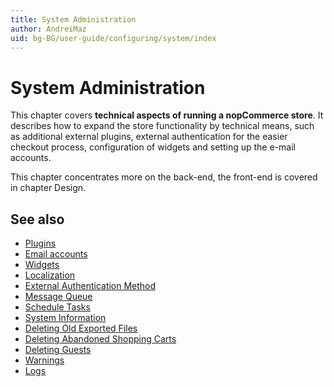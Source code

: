 ```yaml
---
title: System Administration
author: AndreiMaz
uid: bg-BG/user-guide/configuring/system/index
---
```


# System Administration

This chapter covers **technical aspects of running a nopCommerce store**. It describes how to expand the store functionality by technical means, such as additional external plugins, external authentication for the easier checkout process, configuration of widgets and setting up the e-mail accounts.

This chapter concentrates more on the back-end, the front-end is covered in chapter Design.

## See also

* [Plugins](xref:bg-BG/user-guide/configuring/system/plugins)
* [Email accounts](xref:bg-BG/user-guide/configuring/system/email-accounts)
* [Widgets](xref:bg-BG/user-guide/configuring/system/widgets/index)
* [Localization](xref:bg-BG/user-guide/configuring/system/localization)
* [External Authentication Method](xref:bg-BG/user-guide/configuring/system/external-authentication-method/index)
* [Message Queue](xref:bg-BG/user-guide/configuring/system/message-queue)
* [Schedule Tasks](xref:bg-BG/user-guide/configuring/system/schedule-tasks)
* [System Information](xref:bg-BG/user-guide/configuring/system/system-information)
* [Deleting Old Exported Files](xref:bg-BG/user-guide/configuring/system/deleting-old-exported-files)
* [Deleting Abandoned Shopping Carts](xref:bg-BG/user-guide/configuring/system/deleting-abandoned-shopping-carts)
* [Deleting Guests](xref:bg-BG/user-guide/configuring/system/deleting-guests)
* [Warnings](xref:bg-BG/user-guide/configuring/system/warnings)
* [Logs](xref:bg-BG/user-guide/configuring/system/log)
